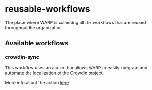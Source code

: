 # reusable-workflows

The place where WARP is collecting all the workflows that are reused throughout the organization.

## Available workflows

### crowdin-sync

This workflow uses an action that allows WARP to easily integrate and automate the localization of the Crowdin project.

More info about the action [here](https://github.com/crowdin/github-action)
